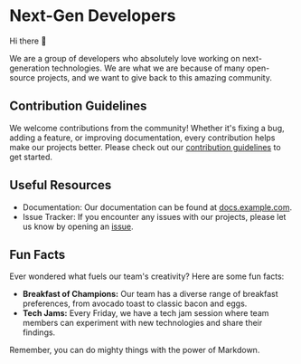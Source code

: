 # Next-Gen Developers

Hi there 👋

We are a group of developers who absolutely love working on next-generation technologies. We are what we are because of many open-source projects, and we want to give back to this amazing community.

## Contribution Guidelines

We welcome contributions from the community! Whether it's fixing a bug, adding a feature, or improving documentation, every contribution helps make our projects better. Please check out our [contribution guidelines](CONTRIBUTING.md) to get started.

## Useful Resources

- Documentation: Our documentation can be found at [docs.example.com](https://docs.example.com).
- Issue Tracker: If you encounter any issues with our projects, please let us know by opening an [issue](https://github.com/our-organization/project-name/issues).

## Fun Facts

Ever wondered what fuels our team's creativity? Here are some fun facts:

- **Breakfast of Champions:** Our team has a diverse range of breakfast preferences, from avocado toast to classic bacon and eggs.
- **Tech Jams:** Every Friday, we have a tech jam session where team members can experiment with new technologies and share their findings.

Remember, you can do mighty things with the power of Markdown.

